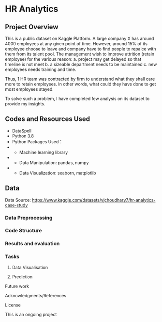 # HR Analytics

## Project Overview

This is a public dataset on Kaggle Platform. A large company X has around 4000 employees at any given point of time. However, around 15% of its employee choose to leave and company have to find people to repalce with them from its talent pool. The management wish to improve attrition (retain employee) for the various reason:
  a. project may get delayed so that timeline is not meet
  b. a sizeable department needs to be maintained 
  c. new employees needs training and time.

Thus, 1 HR team was contracted by firm to understand what they shall care more to retain employees. In other words, what could they have done to get most employees stayed.

To solve such a problem, I have completed few analysis on its dataset to provide my insights.

## Codes and Resources Used
* DataSpell
* Python 3.8
* Python Packages Used：
* * Machine learning library
* * Data Manipulation: pandas, numpy
* * Data Visualization: seaborn, matplotlib


## Data
Data Source: https://www.kaggle.com/datasets/vjchoudhary7/hr-analytics-case-study


###  Data Preprocessing

### Code Structure

### Results and evaluation

###  Tasks

1. Data Visualisation

2. Prediction

Future work

Acknowledgments/References

License

This is an ongoing project